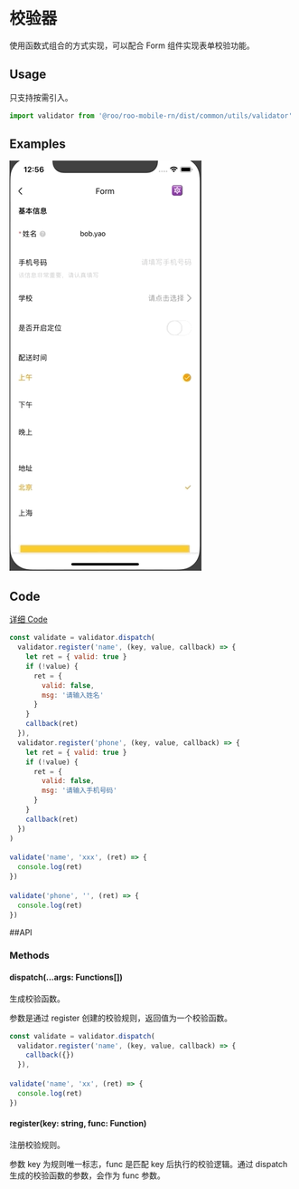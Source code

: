 # 校验器

使用函数式组合的方式实现，可以配合 Form 组件实现表单校验功能。

## Usage

只支持按需引入。

```js
import validator from '@roo/roo-mobile-rn/dist/common/utils/validator'
```

## Examples

![image](../images/common/validator/1.gif)

## Code
[详细 Code](https://github.com/Meituan-Dianping/beeshell/tree/master/examples/Form/index.tsx)

```js
const validate = validator.dispatch(
  validator.register('name', (key, value, callback) => {
    let ret = { valid: true }
    if (!value) {
      ret = {
        valid: false,
        msg: '请输入姓名'
      }
    }
    callback(ret)
  }),
  validator.register('phone', (key, value, callback) => {
    let ret = { valid: true }
    if (!value) {
      ret = {
        valid: false,
        msg: '请输入手机号码'
      }
    }
    callback(ret)
  })
)

validate('name', 'xxx', (ret) => {
  console.log(ret)
})

validate('phone', '', (ret) => {
  console.log(ret)
})

```

##API

### Methods

#### dispatch(...args: Functions[])

生成校验函数。

参数是通过 register 创建的校验规则，返回值为一个校验函数。

```js
const validate = validator.dispatch(
  validator.register('name', (key, value, callback) => {
    callback({})
  }),

validate('name', 'xx', (ret) => {
  console.log(ret)
})
```

#### register(key: string, func: Function)

注册校验规则。

参数 key 为规则唯一标志，func 是匹配 key 后执行的校验逻辑。通过 dispatch 生成的校验函数的参数，会作为 func 参数。